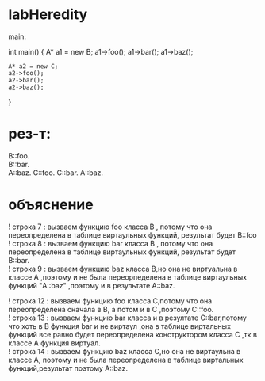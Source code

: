 # labHeredity

main:

 int main() {
    A* a1 = new B;
    a1->foo();
    a1->bar();
    a1->baz();

    A* a2 = new C;
    a2->foo();
    a2->bar();
    a2->baz();
}

# рез-т:

B::foo.  
B::bar.  
A::baz. 
C::foo. 
C::bar. 
A::baz. 

# объяснение 
 ! строка 7 : вызваем функцию foo класса B , потому что она переопределена в таблице виртаульных функций,  результат будет B::foo    
 ! строка 8 : вызваем функцию bar класса B , потому что она переопределена в таблице виртаульных функций, результат будет B::bar.    
 ! строка 9 : вызваем функцию baz класса B,но  она не виртуальна в классе А ,поэтому и не была переорпеделена в таблице виртаульных функций "A::baz" ,поэтому и в результате A::baz. 

 ! строка 12 : вызваем функцию foo класса C,потому что она переопределена сначала в В, а потом и в С ,поэтому  C::foo.  
 ! строка 13 : вызваем функцию bar класса  и в резултате C::bar,потому что  хоть в В функция  bar и не виртаул ,она в таблице виртальных функций все равно будет переопределена конструктором класса С ,тк в классе А функция виртуал.  
 ! строка 14 : вызваем функцию baz класса C,но она не виртаульна в классе А, поэтому и не была переопределена в таблице виртальных функций,результат поэтому A::baz.  
 
